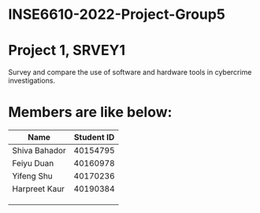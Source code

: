 # INSE6610-2022-Project-Group5


# Project 1, SRVEY1
Survey and compare the use of software and hardware tools in cybercrime investigations.

# Members are like below:

|Name | Student ID |
|----|----|
|Shiva Bahador | 40154795 |
|Feiyu Duan | 40160978 |
|Yifeng Shu | 40170236 |
|Harpreet Kaur| 40190384 |
| | |
| | |
| | |
